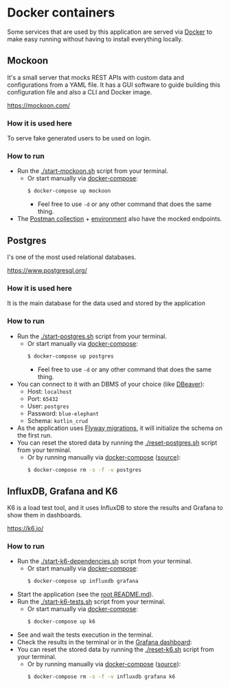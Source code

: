 # Docker containers
Some services that are used by this application are served via [Docker](https://www.docker.com/) to make easy
running without having to install everything locally.

## Mockoon
It's a small server that mocks REST APIs with custom data and configurations from a YAML file.
It has a GUI software to guide building this configuration file and also a CLI and Docker image.

https://mockoon.com/

### How it is used here
To serve fake generated users to be used on login.

### How to run
- Run the [./start-mockoon.sh](./start-mockoon.sh) script from your terminal.
  - Or start manually via [docker-compose](https://docs.docker.com/compose/):
    ```bash
    $ docker-compose up mockoon
    ```
    - Feel free to use `-d` or any other command that does the same thing.
- The [Postman collection](../docs/fernandos-kotlin-crud.postman_collection.json) + [environment](../docs/fernandos-kotlin-crud.postman_environment.json) also have the mocked endpoints.

## Postgres
I's one of the most used relational databases.

https://www.postgresql.org/

### How it is used here
It is the main database for the data used and stored by the application

### How to run
- Run the [./start-postgres.sh](./start-postgres.sh) script from your terminal.
  - Or start manually via [docker-compose](https://docs.docker.com/compose/):
    ```bash
    $ docker-compose up postgres
    ```
    - Feel free to use `-d` or any other command that does the same thing.
- You can connect to it with an DBMS of your choice (like [DBeaver](https://dbeaver.io/)):
  - Host: `localhost`
  - Port: `65432`
  - User: `postgres`
  - Password: `blue-elephant`
  - Schema: `kotlin_crud`
- As the application uses [Flyway migrations](https://flywaydb.org/), it will initialize the schema on the first run.
- You can reset the stored data by running the [./reset-postgres.sh](./reset-postgres.sh) script from your terminal.
  - Or by running manually via [docker-compose](https://docs.docker.com/compose/) ([source](https://stackoverflow.com/a/71796529)):
    ```bash
    $ docker-compose rm -s -f -v postgres
    ```

## InfluxDB, Grafana and K6
K6 is a load test tool, and it uses InfluxDB to store the results and Grafana to show them in dashboards.

https://k6.io/

### How to run
- Run the [./start-k6-dependencies.sh](./start-k6-dependencies.sh) script from your terminal.
  - Or start manually via [docker-compose](https://docs.docker.com/compose/):
    ```bash
    $ docker-compose up influxdb grafana
    ```
- Start the application (see the [root README.md](./../README.md#how-to-run)).
- Run the [./start-k6-tests.sh](./start-k6-tests.sh) script from your terminal.
  - Or start manually via [docker-compose](https://docs.docker.com/compose/):
    ```bash
    $ docker-compose up k6
    ```
- See and wait the tests execution in the terminal.
- Check the results in the terminal or in the [Grafana dashboard](http://localhost:3000/d/XKhgaUpik/k6-load-testing-results-by-groups):
- You can reset the stored data by running the [./reset-k6.sh](./reset-k6.sh) script from your terminal.
  - Or by running manually via [docker-compose](https://docs.docker.com/compose/) ([source](https://stackoverflow.com/a/71796529)):
    ```bash
    $ docker-compose rm -s -f -v influxdb grafana k6
    ```
